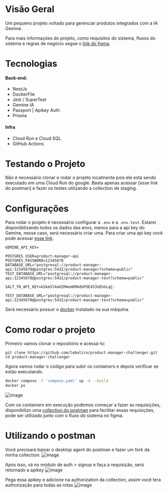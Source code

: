# Visão Geral
Um pequeno projeto voltado para gerenciar produtos integrados com a IA Gemine.

Para mais informações do projeto, como requisitos do sistema, fluxos do sistema e regras de negócio segue o [link do figma](https://www.figma.com/board/F3QeGaJpgPVWaeVSzWdFvz/product-manager?node-id=0-1&p=f&t=JdkOrilX5eSDLrx6-0).

# Tecnologias
#### Back-end:
- NestJs
- DockerFile
- Jest / SuperTest
- Gemine IA
- Passport | Apikey Auth
- Prisma
#### Infra
- Cloud Run e Cloud SQL
- GitHub Actions

# Testando o Projeto
Não é necessário clonar e rodar o projeto localmente pois ele está sendo executado em uma Cloud Run do google. Basta apenas acessar [esse link do postman] e fazer os testes utilizando a collection de staging.

# Configurações
Para rodar o projeto é necessário configurar a `.env` e a `.env.test`. Estarei disponibilizando todos os dados das envs, menos para a api key do Gemine, nesse caso, será necessário criar uma.
Para criar uma api key você pode acessar [esse link](https://aistudio.google.com/app/apikey?hl=pt-br).

```env
GEMINE_API_KEY=

POSTGRES_USER=product-manager-api
POSTGRES_PASSWORD=12345678
DATABASE_URL="postgresql://product-manager-api:12345678@postgres:5432/product-manager?schema=public"
TEST_DATABASE_URL="postgresql://product-manager-api:12345678@postgres:5432/product-manager-test?schema=public"

SALT_TO_API_KEY=kSkmSlkmd2M4emKM4dbPOE453UEhGLqÇ-
```

```env.test
TEST_DATABASE_URL="postgresql://product-manager-api:12345678@postgres:5432/product-manager-test?schema=public"
```

Será necessário possuir o [docker](https://docs.docker.com/manuals/) instalado na sua máquina.

# Como rodar o projeto
Primeiro vamos clonar o repositório e acessá-lo:

```git
git clone https://github.com/lebaliro/product-manager-challenger.git
cd product-manager-challenger
```

Agora vamos rodar o código para subir os containers e depois verificar se estão executando.

```bash
docker compose -f 'compose.yaml' up -d --build
docker ps
``` 

![image](https://github.com/user-attachments/assets/c73b004e-4b21-4cab-a6c2-d57113e03837)

Com os containers em execução podemos começar a fazer as requisições, disponibilizo uma [collection do postman](https://www.postman.com/orbital-module-observer-12483690/product-manager-api/folder/4smew0y/auth) para facilitar essas requisições, pode ser utilizado junto com o fluxo do sistema no figma.

# Utilizando o postman
Você precisará baixar o desktop agent do postman e fazer um fork da minha collection:
![image](https://github.com/user-attachments/assets/91aef5ce-6636-4191-9c88-5d68d6f9bedc)

Após isso, vá no módulo de auth > signup e faça a requisição, será retornado a apikey
![image](https://github.com/user-attachments/assets/4a4d9a9b-3ccd-410d-a68f-51b8abafbbf8)

Pega essa apikey e adicione na authorization da collection, assim você tera authorização para todas as rotas
![image](https://github.com/user-attachments/assets/36657696-e9f8-4185-9092-375e3346f4da)

